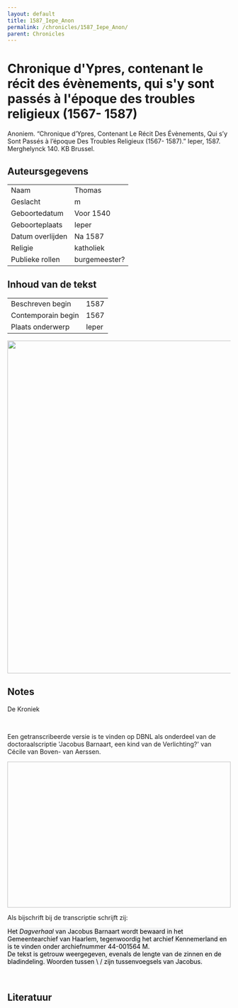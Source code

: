 ```yaml
---
layout: default
title: 1587_Iepe_Anon
permalink: /chronicles/1587_Iepe_Anon/
parent: Chronicles
--- 
```



# Chronique d'Ypres, contenant le récit des évènements, qui s'y sont passés à l'époque des troubles religieux (1567- 1587) 

Anoniem. “Chronique d’Ypres, Contenant Le Récit Des Évènements, Qui s’y Sont Passés à l’époque Des Troubles Religieux (1567- 1587).” Ieper, 1587. Merghelynck 140. KB Brussel. 

## Auteursgegevens 

| | | 
| --------------- | --------------- | 
| Naam | Thomas  | 
| Geslacht | m | 
 | Geboortedatum | Voor 1540 | 
| Geboorteplaats | Ieper | 
| Datum overlijden | Na 1587 | 
| Religie | katholiek | 
| Publieke rollen | burgemeester? | 

## Inhoud van de tekst 

| | | 
| --------------- | --------------- | 
| Beschreven begin | 1587 | 
| Contemporain begin | 1567 | 
| Plaats onderwerp | Ieper | 

[<img src="..\..\barplots_chronicles\1587_Iepe_Anon.jpg" width="750"/>](..\..\barplots_chronicles\1587_Iepe_Anon.jpg) 

## Notes 

<div data-schema-version="8"><p>De Kroniek</p>
<p>&nbsp;</p>
<p>Een getranscribeerde versie is te vinden op DBNL als onderdeel van de doctoraalscriptie 'Jacobus Barnaart, een kind van de Verlichting?' van Cécile van Boven- van Aerssen.</p>
<p><img alt="" data-attachment-key="XMKBAG3I" width="606" height="329"></p>
<p>Als bijschrift bij de transcriptie schrijft zij:</p>
<p><span style="color: #000000"><span style="background-color: #f3f4f5">Het&nbsp;</span></span><em><span style="color: #000000"><span style="background-color: #f3f4f5">Dagverhaal</span></span></em><span style="color: #000000"><span style="background-color: #f3f4f5">&nbsp;van Jacobus Barnaart wordt bewaard in het Gemeentearchief van Haarlem, tegenwoordig het archief Kennemerland en is te vinden onder archiefnummer 44-001564 M.<br>De tekst is getrouw weergegeven, evenals de lengte van de zinnen en de bladindeling. Woorden tussen \ / zijn tussenvoegsels van Jacobus.</span></span></p>
<p>&nbsp;</p>
</div> 

## Literatuur 


